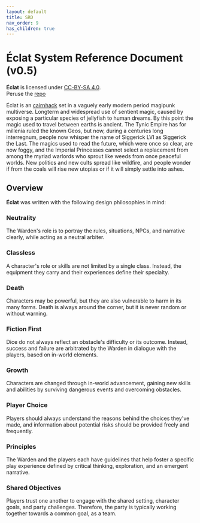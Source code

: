 ```yaml
---
layout: default
title: SRD
nav_order: 9
has_children: true
---
```


# Éclat System Reference Document (v0.5)

**Éclat** is licensed under [CC-BY-SA 4.0](https://creativecommons.org/licenses/by-sa/4.0/).  
Peruse the [repo](https://github.com/patch-wat/cairn-eclat) 

Éclat is an [cairnhack](https://cairnrpg.com/) set in a vaguely early modern period magipunk multiverse. Longterm and widespread use of sentient magic, caused by exposing a particular species of jellyfish to human dreams. By this point the magic used to travel between earths is ancient. The Tynic Empire has for millenia ruled the known Geos, but now, during a centuries long interregnum, people now whisper the name of Siggerick LVI as Siggerick the Last. The magics used to read the future, which were once so clear, are now foggy, and the Imperial Princesses cannot select a replacement from among the myriad warlords who sprout like weeds from once peaceful worlds. New politics and new cults spread like wildfire, and people wonder if from the coals will rise new utopias or if it will simply settle into ashes.

## Overview

**Éclat** was written with the following design philosophies in mind:

### Neutrality
The Warden's role is to portray the rules, situations, NPCs, and narrative clearly, while acting as a neutral arbiter.

### Classless
A character's role or skills are not limited by a single class. Instead, the equipment they carry and their experiences define their specialty.

### Death
Characters may be powerful, but they are also vulnerable to harm in its many forms. Death is always around the corner, but it is never random or without warning.

### Fiction First
Dice do not always reflect an obstacle's difficulty or its outcome. Instead, success and failure are arbitrated by the Warden in dialogue with the players, based on in-world elements.

### Growth
Characters are changed through in-world advancement, gaining new skills and abilities by surviving dangerous events and overcoming obstacles.

### Player Choice
Players should always understand the reasons behind the choices they've made, and information about potential risks should be provided freely and frequently.

### Principles
The Warden and the players each have guidelines that help foster a specific play experience defined by critical thinking, exploration, and an emergent narrative.

### Shared Objectives
Players trust one another to engage with the shared setting, character goals, and party challenges. Therefore, the party is typically working together towards a common goal, as a team.